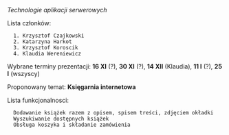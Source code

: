 _Technologie aplikacji serwerowych_

Lista członków:

      1. Krzysztof Czajkowski
      2. Katarzyna Harkot
      3. Krzysztof Koroscik
      4. Klaudia Wereniewicz
      
Wybrane terminy prezentacji: __16 XI__ (?), __30 XI__ (?), __14 XII__ (Klaudia), __11 I__ (?), __25 I__ (wszyscy)
      
Proponowany temat: __Księgarnia internetowa__

Lista funkcjonalnosci:

      Dodawanie książek razem z opisem, spisem treści, zdjęciem okładki
      Wyszukiwanie dostępnych książek
      Obsługa koszyka i składanie zamówienia
